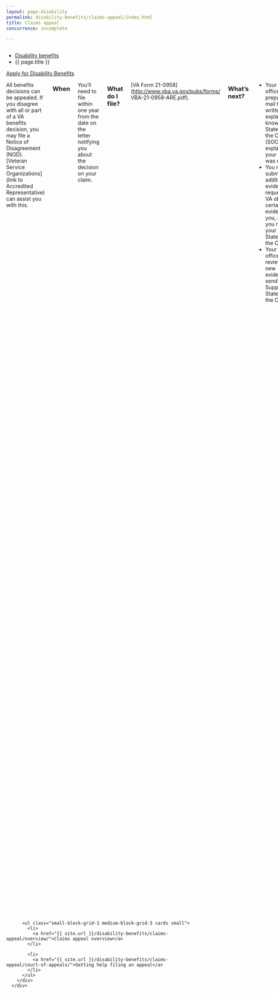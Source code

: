```yaml
---
layout: page-disability
permalink: disability-benefits/claims-appeal/index.html
title: Claims appeal
concurrence: incomplete

---
```


<div class="splash" markdown="0">
<div class="row" markdown="0">
<div class="small-12 columns" markdown="0">

<ul class="breadcrumbs" role="menubar" aria-label="Primary">
<li class="parent"><a href="{{ site.url }}/disability-benefits/">Disability benefits</a></li>
<li class="active">{{ page.title }}</li>
</ul>

</div>
</div>
</div>

<div class="main" role="main" markdown="0">

<div class="action-bar">
  <div class="row">
    <div class="small-12 columns">
      <a class="button small start" href="{{ site.url}}/disability-benefits/get/">Apply for Disability Benefits</a>
    </div>
  </div>  
</div>

<div class="section one" markdown="0">
<div class="primary" markdown="0">
<div class="row" markdown="0">
<div class="small-12 columns" markdown="1">

All benefits decisions can be appealed. If you disagree with all or part of a VA benefits decision, you may file a Notice of Disagreement (NOD). [Veteran Service Organizations](link to Accredited Representative) can assist you with this. 

### When
You’ll need to file within one year from the date on the letter notifying you about the decision on your claim. 

### What do I file?  
[VA Form 21-0958](http://www.vba.va.gov/pubs/forms/ VBA-21-0958-ARE.pdf).  

### What’s next?  
- Your local VA office will prepare and mail to you a written explanation, known as the Statement of the Case (SOC), which explains why your claim was denied. 
- You may submit additional evidence, or request that VA obtain certain evidence for you, after you receive your Statement of the Case.
- Your local VA office will review your new evidence and send you a Supplemental Statement of the Case.

### What if I still don’t agree?
If you disagree with the Statement of the Case, you can file a Substantive Appeal to the Board of Veterans’ Appeals. 

### When? 
You’ll need to file within one year from the date on the letter notifying you about the original decision on your claim or 60 days from the date on the letter accompanying the Statement of the Case, whichever gives you more time. 

### What do I file? 
[VA Form 9](http://www.va.gov/ vaforms/va/pdf/VA9.pdf). Check the status of your appeal by calling 1-800-827-1000 or going online to [eBenefits] (https://www.ebenefits.va.gov).

### How the Board of Appeals works: 
If you selected an optional in-person or video teleconference hearing with a Veterans Law Judge at the (Board of Veterans’ Appeals)[LINK TO OUR PAGE], the hearing will be scheduled at your local VA office (or in Washington, DC, if you selected that location). 
- You may request an optional personal hearing before an adjudicator who works at your local VA office or a Veterans Law Judge who works at the Board of Veterans’ Appeals.  
- If you request an optional hearing, it will significantly delay a Board decision because optional hearings take more time to schedule.  
- The Veterans Law Judge will make a decision on each issue of your appeal. The decision will grant, remand, or deny each issue. 
- Grant: If an issue is granted, your local VA office will notify you of the decision made by the Board of Veterans’ Appeals. 
- Remand: If an issue is remanded, it means that one or more issues in your appeal will be sent back to a local VA office for further evidence collection. Your appeal will return to the Board of Veterans’ Appeals when the local VA office complies with the Board’s remand instructions. 
- Deny: If an issue is denied, and you want to pursue further action, you may: 
  - File a new claim with your local VA office, 
  - File a motion asking the Board of Veterans’ Appeals to reconsider your appeal (there is no time limit to file this motion),
  - File a motion asking the Board of Veterans’ Appeals to review your appeal again because there was clear and obvious error in its decision (there is no time limit to file this motion), and/or 
  - File a Notice of Appeal with the United States Court of Appeals for Veterans Claims

### Filing a Notice of Appeal with the [Court of Appeals for Veteran Claims](link to beta page)

### When? 
You’ll need to file within 120 days from the date of the decision by the Board of Veterans’ Appeals (stamped on the first page of the decision). 

### What do I file? 
File a [Notice of Appeal] (http://www.uscourts.cavc.gov/ forms_fees.php). Send your Notice of Appeal to the Clerk of the Court of Appeals for Veterans Claims. Follow these [detailed instructions] (http://www.uscourts.cavc.gov/appeal.php).

### Learn more:
http://www.bva.va.gov/docs/Pamphlets/How-Do-I-Appeal-Booklet--508Compliance.pdf

</div>
</div>
</div>

<div class="navigation">
  <div class="row">
    <div class="small-12 columns">


          <ul class="small-block-grid-1 medium-block-grid-3 cards small">
            <li>
              <a href="{{ site.url }}/disability-benefits/claims-appeal/overview/">Claims appeal overview</a>
            </li>

            <li>
              <a href="{{ site.url }}/disability-benefits/claims-appeal/court-of-appeals/">Getting help filing an appeal</a>
            </li>
          </ul>
        </div>
      </div>
</div>


</div>
